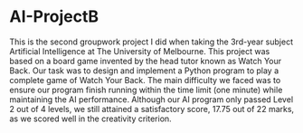 # AI-ProjectB

This is the second groupwork project I did when taking the 3rd-year subject Artificial Intelligence at The University of Melbourne. This project was based on a board game invented by the head tutor known as Watch Your Back. Our task was to design and implement a Python program to play a complete game of Watch Your Back. The main difficulty we faced was to ensure our program finish running within the time limit (one minute) while maintaining the AI performance. Although our AI program only passed Level 2 out of 4 levels, we still attained a satisfactory score, 17.75 out of 22 marks, as we scored well in the creativity criterion.

